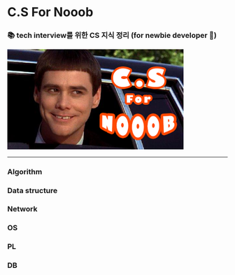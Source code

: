# C.S For Nooob

### :books: tech interview를 위한 CS 지식 정리 (for newbie developer :baby:)

<img src="img/main.png" alt="main" width="80%" height="80%" />

***

### Algorithm

### Data structure

### Network

### OS

### PL

### DB

